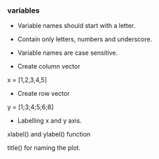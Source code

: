 ### variables

- Variable names should start with a letter.
- Contain only letters, numbers and underscore.
- Variable names are case sensitive.


- Create column vector

 x = [1,2,3,4,5]

 - Create row vector

 y = [1;3;4;5;6;8]


- Labelling x and y axis.

xlabel() and ylabel() function

title() for naming the plot.
